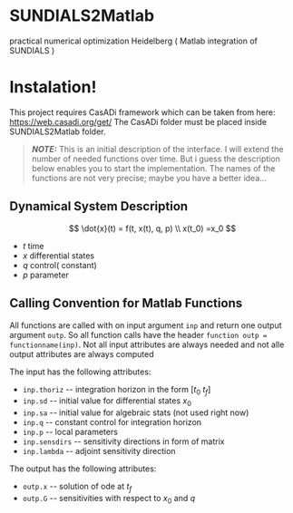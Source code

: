 # SUNDIALS2Matlab
practical numerical optimization Heidelberg ( Matlab integration of SUNDIALS )

# Instalation!
This project requires CasADi framework which can be taken from here: https://web.casadi.org/get/
The CasADi folder must be placed inside SUNDIALS2Matlab folder.


> **_NOTE:_**  This is an initial description of the interface. I will extend the number of needed functions over time. But i guess the description below enables you to start the implementation. The names of the functions are not very precise; maybe you have a better idea...


## Dynamical System Description

$$
\dot{x}(t) = f(t, x(t), q, p)   \\
x(t_0)  =x_0
$$
- $t$ time
- $x$ differential states
- $q$ control( constant) 
- $p$ parameter


## Calling Convention for Matlab Functions

All functions are called with on input argument `inp` and return one output argument `outp`. So all function calls have the header `function outp = functionname(inp)`. Not all input attributes are always needed and not alle output attributes are always computed

The input has the following attributes:

- `inp.thoriz` -- integration horizon in the form [$t_0$ $t_f$]
- `inp.sd`  -- initial value for differential states $x_0$ 
- `inp.sa`  -- initial value for algebraic stats (not used right now)
- `inp.q`   -- constant control for integration horizon
- `inp.p`   -- local parameters
- `inp.sensdirs` -- sensitivity directions in form of matrix
- `inp.lambda` -- adjoint sensitivity direction

The output has the following attributes:

- `outp.x`  -- solution of ode at $t_f$
- `outp.G`  -- sensitivities with respect to $x_0$ and $q$  
